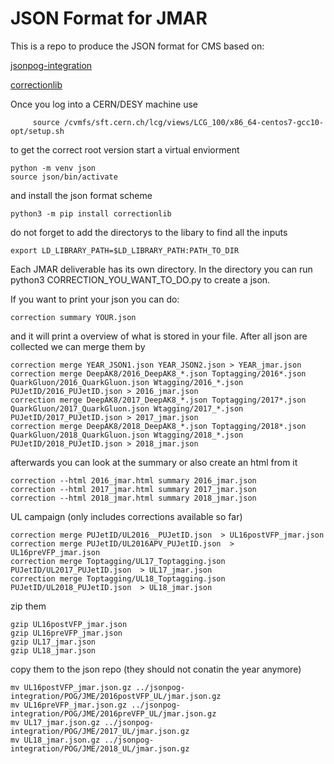 # JSON Format for JMAR

This is a repo to produce the JSON format for CMS based on:

[jsonpog-integration](https://gitlab.cern.ch/cms-nanoAOD/jsonpog-integration)

[correctionlib](https://github.com/cms-nanoAOD/correctionlib)

Once you log into a CERN/DESY machine use

```
     source /cvmfs/sft.cern.ch/lcg/views/LCG_100/x86_64-centos7-gcc10-opt/setup.sh
```

to get the correct root version
start a virtual enviorment

```
python -m venv json
source json/bin/activate
```

and install the json format scheme

```
python3 -m pip install correctionlib
```

do not forget to add the directorys to the libary to find all the inputs

```
export LD_LIBRARY_PATH=$LD_LIBRARY_PATH:PATH_TO_DIR
```

Each JMAR deliverable has its own directory. In the directory you can run python3 CORRECTION_YOU_WANT_TO_DO.py to create a json.

If you want to print your json you can do:

```
correction summary YOUR.json
```
and it will print a overview of what is stored in your file.
After all json are collected we can merge them by 

```
correction merge YEAR_JSON1.json YEAR_JSON2.json > YEAR_jmar.json
correction merge DeepAK8/2016_DeepAK8_*.json Toptagging/2016*.json QuarkGluon/2016_QuarkGluon.json Wtagging/2016_*.json PUJetID/2016_PUJetID.json > 2016_jmar.json
correction merge DeepAK8/2017_DeepAK8_*.json Toptagging/2017*.json QuarkGluon/2017_QuarkGluon.json Wtagging/2017_*.json PUJetID/2017_PUJetID.json > 2017_jmar.json
correction merge DeepAK8/2018_DeepAK8_*.json Toptagging/2018*.json QuarkGluon/2018_QuarkGluon.json Wtagging/2018_*.json PUJetID/2018_PUJetID.json > 2018_jmar.json
```

afterwards you can look at the summary or also create an html from it

```
correction --html 2016_jmar.html summary 2016_jmar.json
correction --html 2017_jmar.html summary 2017_jmar.json
correction --html 2018_jmar.html summary 2018_jmar.json
```


UL campaign (only includes corrections available so far)

```
correction merge PUJetID/UL2016__PUJetID.json  > UL16postVFP_jmar.json
correction merge PUJetID/UL2016APV_PUJetID.json  > UL16preVFP_jmar.json
correction merge Toptagging/UL17_Toptagging.json PUJetID/UL2017_PUJetID.json  > UL17_jmar.json
correction merge Toptagging/UL18_Toptagging.json PUJetID/UL2018_PUJetID.json  > UL18_jmar.json
```

zip them

```
gzip UL16postVFP_jmar.json
gzip UL16preVFP_jmar.json
gzip UL17_jmar.json
gzip UL18_jmar.json
```

copy them to the json repo (they should not conatin the year anymore)

```
mv UL16postVFP_jmar.json.gz ../jsonpog-integration/POG/JME/2016postVFP_UL/jmar.json.gz 
mv UL16preVFP_jmar.json.gz ../jsonpog-integration/POG/JME/2016preVFP_UL/jmar.json.gz 
mv UL17_jmar.json.gz ../jsonpog-integration/POG/JME/2017_UL/jmar.json.gz 
mv UL18_jmar.json.gz ../jsonpog-integration/POG/JME/2018_UL/jmar.json.gz
```